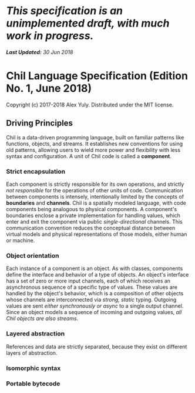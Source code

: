 # *This specification is an unimplemented draft, with much work in progress.*

***Last Updated:** 30 Jun 2018*

# Chil Language Specification (Edition No. 1, June 2018)

Copyright (c) 2017-2018 Alex Yuly. Distributed under the MIT license.

## Driving Principles

Chil is a data-driven programming language, built on familiar patterns like functions, objects, and streams. It establishes new conventions for using old patterns, allowing users to wield more power and flexibility with less syntax and configuration. A unit of Chil code is called a **component**.

### Strict encapsulation

Each component is strictly responsible for its own operations, and strictly *not responsible* for the operations of other units of code. Communication between components is intensely, intentionally limited by the concepts of **boundaries** and **channels**. Chil is a spatially modeled language, with code components being analogous to physical components. A component's boundaries enclose a private implementation for handling values, which enter and exit the component via public *single-directional* channels. This communication convention reduces the conceptual distance between virtual models and physical representations of those models, either human or machine.

### Object orientation

Each instance of a component is an object. As with classes, components define the interface and behavior of a type of objects. An object's interface has a set of zero or more input channels, each of which receives an asynchronous sequence of a specific type of values. These values are handled by the object's behavior, which is a composition of other objects whose channels are interconnected via *strong, static* typing. Outgoing values are sent *either synchronously or async* to a single output channel. Since an object models a sequence of incoming and outgoing values, *all Chil objects are also streams*.

### Layered abstraction

References and data are strictly separated, because they exist on different layers of abstraction.

### Isomorphic syntax

### Portable bytecode
